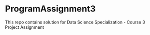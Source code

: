 # ProgramAssignment3
This repo contains solution for Data Science Specialization - Course 3 Project Assignment
